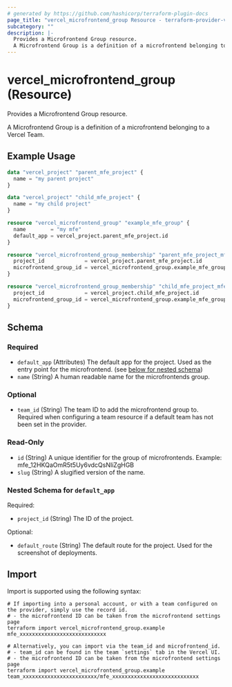 ```yaml
---
# generated by https://github.com/hashicorp/terraform-plugin-docs
page_title: "vercel_microfrontend_group Resource - terraform-provider-vercel"
subcategory: ""
description: |-
  Provides a Microfrontend Group resource.
  A Microfrontend Group is a definition of a microfrontend belonging to a Vercel Team.
---
```


# vercel_microfrontend_group (Resource)

Provides a Microfrontend Group resource.

A Microfrontend Group is a definition of a microfrontend belonging to a Vercel Team.

## Example Usage

```terraform
data "vercel_project" "parent_mfe_project" {
  name = "my parent project"
}

data "vercel_project" "child_mfe_project" {
  name = "my child project"
}

resource "vercel_microfrontend_group" "example_mfe_group" {
  name        = "my mfe"
  default_app = vercel_project.parent_mfe_project.id
}

resource "vercel_microfrontend_group_membership" "parent_mfe_project_mfe_membership" {
  project_id             = vercel_project.parent_mfe_project.id
  microfrontend_group_id = vercel_microfrontend_group.example_mfe_group.id
}

resource "vercel_microfrontend_group_membership" "child_mfe_project_mfe_membership" {
  project_id             = vercel_project.child_mfe_project.id
  microfrontend_group_id = vercel_microfrontend_group.example_mfe_group.id
}
```

<!-- schema generated by tfplugindocs -->
## Schema

### Required

- `default_app` (Attributes) The default app for the project. Used as the entry point for the microfrontend. (see [below for nested schema](#nestedatt--default_app))
- `name` (String) A human readable name for the microfrontends group.

### Optional

- `team_id` (String) The team ID to add the microfrontend group to. Required when configuring a team resource if a default team has not been set in the provider.

### Read-Only

- `id` (String) A unique identifier for the group of microfrontends. Example: mfe_12HKQaOmR5t5Uy6vdcQsNIiZgHGB
- `slug` (String) A slugified version of the name.

<a id="nestedatt--default_app"></a>
### Nested Schema for `default_app`

Required:

- `project_id` (String) The ID of the project.

Optional:

- `default_route` (String) The default route for the project. Used for the screenshot of deployments.

## Import

Import is supported using the following syntax:

```shell
# If importing into a personal account, or with a team configured on the provider, simply use the record id.
# - the microfrontend ID can be taken from the microfrontend settings page
terraform import vercel_microfrontend_group.example mfe_xxxxxxxxxxxxxxxxxxxxxxxxxxxx

# Alternatively, you can import via the team_id and microfrontend_id.
# - team_id can be found in the team `settings` tab in the Vercel UI.
# - the microfrontend ID can be taken from the microfrontend settings page
terraform import vercel_microfrontend_group.example team_xxxxxxxxxxxxxxxxxxxxxxxx/mfe_xxxxxxxxxxxxxxxxxxxxxxxxxxxx
```
